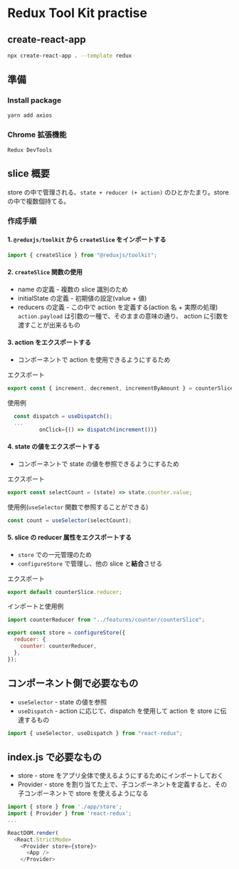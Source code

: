 # Redux Tool Kit practise

## create-react-app

```zsh
npx create-react-app . --template redux
```

## 準備

### Install package

```zsh
yarn add axios
```

### Chrome 拡張機能

`Redux DevTools`

## slice 概要

store の中で管理される、`state + reducer (+ action)` のひとかたまり。store の中で複数個持てる。

### 作成手順

#### 1. `@reduxjs/toolkit` から `createSlice` をインポートする

```js
import { createSlice } from "@reduxjs/toolkit";
```

#### 2. `createSlice` 関数の使用

- name の定義 - 複数の slice 識別のため
- initialState の定義 - 初期値の設定(value + 値)
- reducers の定義 - この中で action を定義する(action 名 + 実際の処理)  
  `action.payload` は引数の一種で、そのままの意味の通り、 action に引数を渡すことが出来るもの

#### 3. action をエクスポートする

- コンポーネントで action を使用できるようにするため

エクスポート

```js
export const { increment, decrement, incrementByAmount } = counterSlice.actions;
```

使用例

```js
  const dispatch = useDispatch();
  ...
          onClick={() => dispatch(increment())}
```

#### 4. state の値をエクスポートする

- コンポーネントで state の値を参照できるようにするため

エクスポート

```js
export const selectCount = (state) => state.counter.value;
```

使用例(`useSelector` 関数で参照することができる)

```js
const count = useSelector(selectCount);
```

#### 5. slice の reducer 属性をエクスポートする

- `store` での一元管理のため
- `configureStore` で管理し、他の slice と**結合**させる

エクスポート

```js
export default counterSlice.reducer;
```

インポートと使用例

```js
import counterReducer from "../features/counter/counterSlice";

export const store = configureStore({
  reducer: {
    counter: counterReducer,
  },
});
```

## コンポーネント側で必要なもの

- `useSelector` - state の値を参照
- `useDispatch` - action に応じて、dispatch を使用して action を store に伝達するもの

```js
import { useSelector, useDispatch } from "react-redux";
```

## index.js で必要なもの

- store - store をアプリ全体で使えるようにするためにインポートしておく
- Provider - store を割り当てた上で、子コンポーネントを定義すると、その子コンポーネントで store を使えるようになる

```js
import { store } from './app/store';
import { Provider } from 'react-redux';
...

ReactDOM.render(
  <React.StrictMode>
    <Provider store={store}>
      <App />
    </Provider>
```
